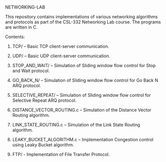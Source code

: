 NETWORKING-LAB

This repository contains implementations of various networking algorithms and protocols as part of the CSL-332 Networking Lab course. The programs are written in C.

Contents:

1. TCP/ – Basic TCP client-server communication.

2. UDP/ – Basic UDP client-server communication.

3. STOP_AND_WAIT/ – Simulation of Sliding window flow control for Stop and Wait protocol.

4. GO_BACK_N/ – Simulation of Sliding window flow control for Go Back N ARQ protocol.

5. SELECTIVE_REPEAT/ – Simulation of Sliding window flow control for Selective Repeat ARQ protocol.

6. DISTANCE_VECTOR_ROUTING.c – Simulation of the Distance Vector Routing algorithm.

7. LINK_STATE_ROUTING.c – Simulation of the Link State Routing algorithm.

8. LEAKY_BUCKET_ALGORITHM.c – Implementation Congestion control using Leaky Bucket algorithm.

9. FTP/ - Implementation of File Transfer Protocol.





